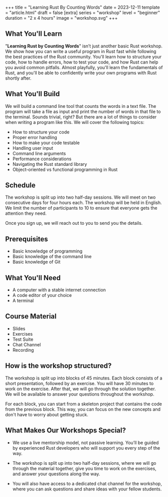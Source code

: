 +++
title = "Learning Rust By Counting Words"
date = 2023-12-11
template = "article.html"
draft = false
[extra]
series = "workshop"
level = "beginner"
duration = "2 x 4 hours"
image = "workshop.svg"
+++

## What You'll Learn

"**Learning Rust by Counting Words**" isn’t just another basic Rust workshop. We
show how you can write a useful program in Rust fast while following the best
practices of the Rust community. You'll learn how to structure your code, how to
handle errors, how to test your code, and how Rust can help you avoid common
pitfalls. Almost playfully, you'll learn the fundamentals of Rust, and you'll be
able to confidently write your own programs with Rust shortly after.

## What You'll Build

We will build a command line tool that counts the words in a text file. The
program will take a file as input and print the number of words in that file to
the terminal. Sounds trivial, right? But there are a lot of things to consider
when writing a program like this. We will cover the following topics:

* How to structure your code
* Proper error handling
* How to make your code testable
* Handling user input
* Command line arguments
* Performance considerations
* Navigating the Rust standard library
* Object-oriented vs functional programming in Rust

## Schedule

The workshop is split up into two half-day sessions. We will meet on two
consecutive days for four hours each. The workshop will be held in English.
We limit the number of participants to 10 to ensure that everyone gets the
attention they need.

Once you sign up, we will reach out to you to send you the details.

## Prerequisites

* Basic knowledge of programming
* Basic knowledge of the command line
* Basic knowledge of Git

## What You'll Need

* A computer with a stable internet connection
* A code editor of your choice
* A terminal

## Course Material

* Slides
* Exercises
* Test Suite
* Chat Channel
* Recording

## How is the workshop structured?

The workshop is split up into blocks of 45 minutes. Each block consists of a
short presentation, followed by an exercise. You will have 30 minutes to work on
the exercise. After that, we will go through the solution together. 
We will be available to answer your questions throughout the workshop.

For each block, you can start from a skeleton project that contains the code
from the previous block. This way, you can focus on the new concepts and don't
have to worry about getting stuck.

## What Makes Our Workshops Special?

* We use a live mentorship model, not passive learning. You’ll be guided by
  experienced Rust developers who will support you every step of the way.

* The workshop is split up into two half-day sessions, where we will go through
  the material together, give you time to work on the exercises, and answer your
  questions along the way.

* You will also have access to a dedicated chat channel for the workshop, where
  you can ask questions and share ideas with your fellow students.
